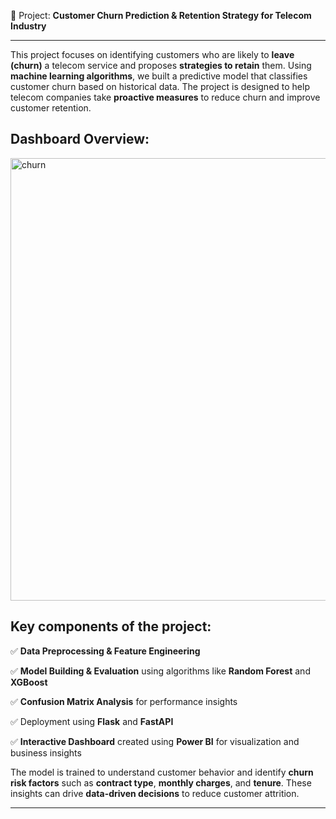 📌 Project: **Customer Churn Prediction & Retention Strategy for Telecom Industry**

---
This project focuses on identifying customers who are likely to **leave (churn)** a telecom service and proposes **strategies to retain** them. Using **machine learning algorithms**, we built a predictive model that classifies customer churn based on historical data. The project is designed to help telecom companies take **proactive measures** to reduce churn and improve customer retention.

## Dashboard Overview:
<img width="1259" height="708" alt="churn" src="https://github.com/user-attachments/assets/76b5ca70-29df-42b1-a932-3c8adf39175b" />


## Key components of the project:

✅ **Data Preprocessing & Feature Engineering**

✅ **Model Building & Evaluation** using algorithms like **Random Forest** and **XGBoost**

✅ **Confusion Matrix Analysis** for performance insights

✅ Deployment using **Flask** and **FastAPI**

✅ **Interactive Dashboard** created using **Power BI** for visualization and business insights

The model is trained to understand customer behavior and identify **churn risk factors** such as **contract type**, **monthly charges**, and **tenure**. These insights can drive **data-driven decisions** to reduce customer attrition.

---

